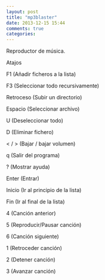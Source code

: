 ```yaml
---
layout: post
title: "mp3blaster"
date: 2013-12-15 15:44
comments: true
categories: 
---
```

Reproductor de música.

Atajos

F1 (Añadir ficheros a la lista)

F3 (Seleccionar todo recursivamente)

Retroceso (Subir un directorio)

Espacio (Seleccionar archivo)

U (Deseleccionar todo)

D (Eliminar fichero)

< / > (Bajar / bajar volumen)

q (Salir del programa)

? (Mostrar ayuda)

Enter (Entrar)

Inicio	(Ir al principio de la lista)

Fin (Ir al final de la lista)

4 (Canción anterior)

5 (Reproducir/Pausar canción)

6 (Canción siguiente)

1 (Retroceder canción)

2 (Detener canción)

3 (Avanzar canción)

